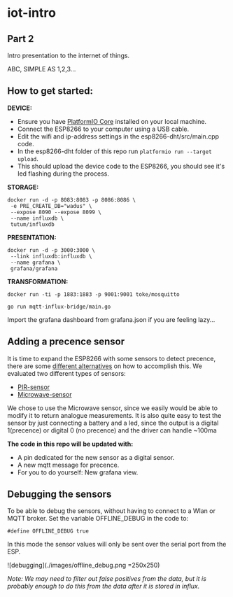 # iot-intro

## Part 2

Intro presentation to the internet of things.

ABC, SIMPLE AS 1,2,3...

## How to get started:

**DEVICE:**
 - Ensure you have [PlatformIO Core](http://docs.platformio.org/en/latest/installation.html) installed on your local machine.
 - Connect the ESP8266 to your computer using a USB cable.
 - Edit the wifi and ip-address settings in the esp8266-dht/src/main.cpp code.
 - In the esp8266-dht folder of this repo run `platformio run --target upload`.
 - This should upload the device code to the ESP8266, you should see it's led flashing during the process.


**STORAGE:**
```
docker run -d -p 8083:8083 -p 8086:8086 \
 -e PRE_CREATE_DB="wadus" \
 --expose 8090 --expose 8099 \
 --name influxdb \
 tutum/influxdb
 ```

**PRESENTATION:**
```
docker run -d -p 3000:3000 \
 --link influxdb:influxdb \
 --name grafana \
 grafana/grafana
 ```

**TRANSFORMATION:**

```
docker run -ti -p 1883:1883 -p 9001:9001 toke/mosquitto
```


```
go run mqtt-influx-bridge/main.go
```

Import the grafana dashboard from grafana.json if you are feeling lazy...


## Adding a precence sensor

It is time to expand the ESP8266 with some sensors to detect precence, there are some [different alternatives](http://www.instructables.com/id/PIR-and-Radar-Sensor-Comparison/) on how to accomplish this.
We evaluated two different types of sensors:

* [PIR-sensor](https://learn.adafruit.com/pir-passive-infrared-proximity-motion-sensor?view=all)
* [Microwave-sensor](https://github.com/jdesbonnet/RCWL-0516)

We chose to use the Microwave sensor, since we easily would be able to modify it to return analogue measurements.
It is also quite easy to test the sensor by just connecting a battery and a led, since the output is a digital 1(precence) or digital 0 (no precence) and the driver can handle ~100ma

**The code in this repo will be updated with:**
* A pin dedicated for the new sensor as a digital sensor.
* A new mqtt message for precence.
* For you to do yourself: New grafana view.

## Debugging the sensors

To be able to debug the sensors, without having to connect to a Wlan or MQTT broker.
Set the variable OFFLINE_DEBUG in the code to:

`#define OFFLINE_DEBUG true`

In this mode the sensor values will only be sent over the serial port from the ESP.

![debugging](./images/offline_debug.png =250x250)

*Note: We may need to filter out false positives from the data, but it is probably enough to do this from the data after it is stored in influx.*
